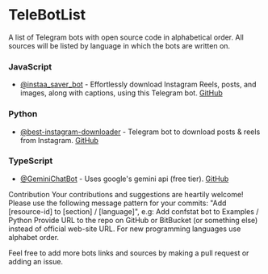 # TeleBotList

A list of Telegram bots with open source code in alphabetical order. All sources will be listed by language in which the bots are written on.

### JavaScript

- [@instaa_saver_bot](https://t.me/instaa_saver_bot) - Effortlessly download Instagram Reels, posts, and images, along with captions, using this Telegram bot. [GitHub](https://github.com/akashvaghela09/insta-saver-bot)

### Python

- [@best-instagram-downloader](https://t.me/Best_Instagram_Downloader_Bot) - Telegram bot to download posts & reels from Instagram. [GitHub](https://github.com/arashnm80/best-instagram-downloader)

### TypeScript

- [@GeminiChatBot](https://t.me/GeminiTalkBot) - Uses google's gemini api (free tier). [GitHub](https://github.com/xditya/GeminiChatBot)

Contribution
Your contributions and suggestions are heartily welcome!
Please use the following message pattern for your commits: "Add [resource-id] to [section] / [language]", e.g: Add confstat bot to Examples / Python
Provide URL to the repo on GitHub or BitBucket (or something else) instead of official web-site URL.
For new programming languages use alphabet order.

Feel free to add more bots links and sources by making a pull request or adding an issue.